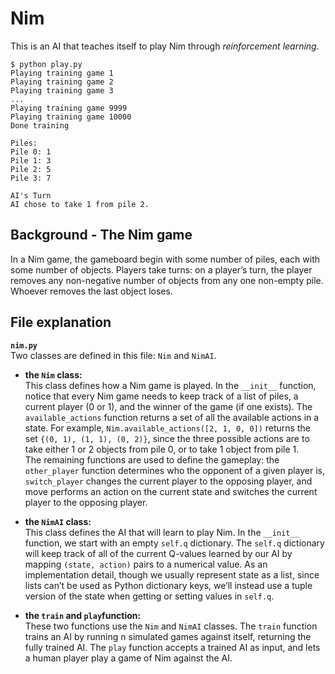 # Nim
This is an AI that teaches itself to play Nim through _reinforcement learning_.  
```
$ python play.py
Playing training game 1
Playing training game 2
Playing training game 3
...
Playing training game 9999
Playing training game 10000
Done training

Piles:
Pile 0: 1
Pile 1: 3
Pile 2: 5
Pile 3: 7

AI's Turn
AI chose to take 1 from pile 2.
```
## Background - The Nim game  
In a Nim game, the gameboard begin with some number of piles, each with some number of objects. Players take turns: on a player’s turn, the player removes any non-negative number of objects from any one non-empty pile. Whoever removes the last object loses.  

## File explanation    
**```nim.py```**  
Two classes are defined in this file: ```Nim``` and ```NimAI```.  

- **the ```Nim``` class:**  
  This class defines how a Nim game is played. In the ```__init__``` function, notice that every Nim game needs to keep track of a list of piles, a current player (0 or 1), and the winner of the game (if one exists). The ```available_actions``` function returns a set of all the available actions in a state. For example, ```Nim.available_actions([2, 1, 0, 0])``` returns the set ```{(0, 1), (1, 1), (0, 2)}```, since the three possible actions are to take either 1 or 2 objects from pile 0, or to take 1 object from pile 1.  
  The remaining functions are used to define the gameplay: the ```other_player``` function determines who the opponent of a given player is, ```switch_player``` changes the current player to the opposing player, and move performs an action on the current state and switches the current player to the opposing player.
    
- **the ```NimAI``` class:**  
  This class defines the AI that will learn to play Nim. In the ```__init__``` function, we start with an empty ```self.q``` dictionary. The ```self.q``` dictionary will keep track of all of the current Q-values learned by our AI by mapping ```(state, action)``` pairs to a numerical value. As an implementation detail, though we usually represent state as a list, since lists can’t be used as Python dictionary keys, we’ll instead use a tuple version of the state when getting or setting values in ```self.q```.

- **the ```train``` and ```play```function:**  
  These two functions use the ```Nim``` and ```NimAI``` classes. The ```train``` function trains an AI by running n simulated games against itself, returning the fully trained AI. The ```play``` function accepts a trained AI as input, and lets a human player play a game of Nim against the AI.
